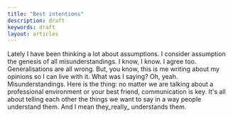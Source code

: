 ```yaml
---
title: "Best intentions"
description: draft
keywords: draft
layout: articles
---
```


Lately I have been thinking a lot about assumptions. I consider assumption the
genesis of all misunderstandings. I know, I know. I agree too. Generalisations
are all wrong. But, you know, this is me writing about my opinions so I can
live with it. What was I saying? Oh, yeah. Misunderstandings. Here is the
thing: no matter we are talking about a professional environment or your best
friend, communication is key. It's all about telling each other the things we
want to say in  a way people understand them. And I mean they_really_
understands them.
